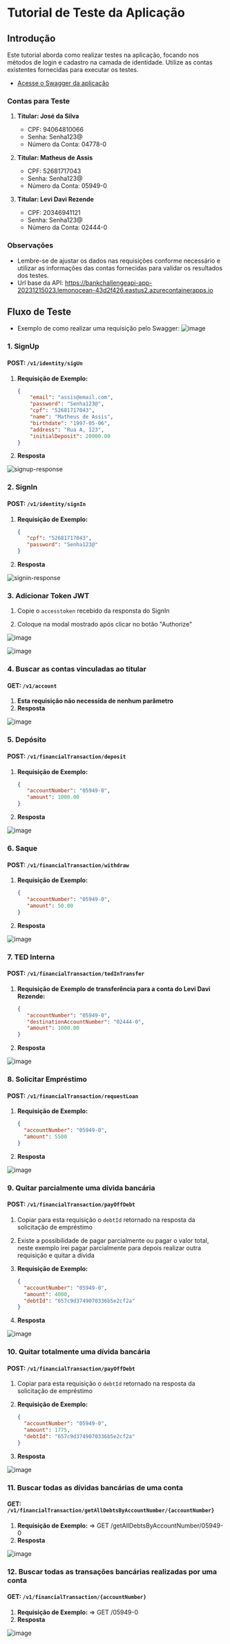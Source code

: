 # Tutorial de Teste da Aplicação

## Introdução
Este tutorial aborda como realizar testes na aplicação, focando nos métodos de login e cadastro na camada de identidade. Utilize as contas existentes fornecidas para executar os testes.
- [Acesse o Swagger da aplicação](https://bankchallengeapi-app-20231215023.lemonocean-43d2f426.eastus2.azurecontainerapps.io/swagger/index.html)

### Contas para Teste
1. **Titular: José da Silva**
   - CPF: 94064810066
   - Senha: Senha123@
   - Número da Conta: 04778-0

2. **Titular: Matheus de Assis**
   - CPF: 52681717043
   - Senha: Senha123@
   - Número da Conta: 05949-0

3. **Titular: Levi Davi Rezende**
   - CPF: 20346941121
   - Senha: Senha123@
   - Número da Conta: 02444-0
  
### Observações
- Lembre-se de ajustar os dados nas requisições conforme necessário e utilizar as informações das contas fornecidas para validar os resultados dos testes.
- Url base da API: https://bankchallengeapi-app-20231215023.lemonocean-43d2f426.eastus2.azurecontainerapps.io

## Fluxo de Teste

- Exemplo de como realizar uma requisição pelo Swagger: 
![image](https://github.com/assis402/BankChallenge/assets/72348081/87f426e0-92c1-4c90-be4f-7f67688658d1)

### 1. SignUp
#### POST: `/v1/identity/sigUn`

1. **Requisição de Exemplo:**
   ```json
   {
       "email": "assis@email.com",
       "password": "Senha123@",
       "cpf": "52681717043",
       "name": "Matheus de Assis",
       "birthdate": "1997-05-06",
       "address": "Rua A, 123",
       "initialDeposit": 20000.00
   }
   ```
2. **Resposta**
   
![signup-response](https://github.com/assis402/BankChallenge/assets/72348081/fcb7c818-0f96-41cd-a619-465cb80d621e)

### 2. SignIn
#### POST: `/v1/identity/signIn`

1. **Requisição de Exemplo:**
   ```json
   {
      "cpf": "52681717043",
      "password": "Senha123@"
   }
   ```

2. **Resposta**

![signin-response](https://github.com/assis402/BankChallenge/assets/72348081/3ed655e5-43a8-47d9-ae2d-dbf0f0a9e6f1)

### 3. Adicionar Token JWT
1. Copie o `accesstoken` recebido da responsta do SignIn
 
2. Coloque na modal mostrado após clicar no botão "Authorize"
   
![image](https://github.com/assis402/BankChallenge/assets/72348081/c910ea68-eeb6-4f37-98b2-31832166126d)

![image](https://github.com/assis402/BankChallenge/assets/72348081/a4ac908c-4b1b-4911-9ff2-1129f6d3de89)


### 4. Buscar as contas vinculadas ao titular
#### GET: `/v1/account`

1. **Esta requisição não necessida de nenhum parâmetro**
2. **Resposta**
   
![image](https://github.com/assis402/BankChallenge/assets/72348081/402b964e-cf35-4d17-a4c4-9af347f7b982)

### 5. Depósito
#### POST: `/v1/financialTransaction/deposit`

1. **Requisição de Exemplo:**
   ```json
   {
      "accountNumber": "05949-0",
      "amount": 1000.00
   }
   ```

2. **Resposta**
   
![image](https://github.com/assis402/BankChallenge/assets/72348081/b3e93acf-296e-40a2-bee0-d6f3c43aa0fe)

### 6. Saque
#### POST: `/v1/financialTransaction/withdraw`

1. **Requisição de Exemplo:**
   ```json
   {
      "accountNumber": "05949-0",
      "amount": 50.00
   }
   ```

2. **Resposta**
   
![image](https://github.com/assis402/BankChallenge/assets/72348081/e7c4ad4c-4d70-4274-929f-52922c388bc4)

### 7. TED Interna
#### POST: `/v1/financialTransaction/tedInTransfer`

1. **Requisição de Exemplo de transferência para a conta do Levi Davi Rezende:** 
   ```json
   {
      "accountNumber": "05949-0",
      "destinationAccountNumber": "02444-0",
      "amount": 1000.00
   }
   ```

2. **Resposta**
   
![image](https://github.com/assis402/BankChallenge/assets/72348081/53ab353e-665a-42cf-b9e0-47607ece3a7d)

### 8. Solicitar Empréstimo
#### POST: `/v1/financialTransaction/requestLoan`

1. **Requisição de Exemplo:** 
   ```json
   {
     "accountNumber": "05949-0",
     "amount": 5500
   }
   ```

2. **Resposta**
   
![image](https://github.com/assis402/BankChallenge/assets/72348081/65144688-97de-4bd9-a457-53b01c547653)

### 9. Quitar parcialmente uma dívida bancária
#### POST: `/v1/financialTransaction/payOffDebt`

1. Copiar para esta requisição o `debtId` retornado na resposta da solicitação de empréstimo
2. Existe a possibilidade de pagar parcialmente ou pagar o valor total, neste exemplo irei pagar parcialmente para depois realizar outra requisição e quitar a dívida
3. **Requisição de Exemplo:** 
   ```json
   {
     "accountNumber": "05949-0",
     "amount": 4000,
     "debtId": "657c9d3749070336b5e2cf2a"
   }
   ```

4. **Resposta**
   
![image](https://github.com/assis402/BankChallenge/assets/72348081/d41dfed3-9657-45dc-8e2a-a7ec4532e29b)

### 10. Quitar totalmente uma dívida bancária
#### POST: `/v1/financialTransaction/payOffDebt`

1. Copiar para esta requisição o `debtId` retornado na resposta da solicitação de empréstimo
2. **Requisição de Exemplo:** 
   ```json
   {
     "accountNumber": "05949-0",
     "amount": 1775,
     "debtId": "657c9d3749070336b5e2cf2a"
   }
   ```

4. **Resposta**
   
![image](https://github.com/assis402/BankChallenge/assets/72348081/bf61b5fe-6fba-41f5-9ac2-2713bc3f83db)

### 11. Buscar todas as dívidas bancárias de uma conta
#### GET: `/v1/financialTransaction/getAllDebtsByAccountNumber/{accountNumber}`

1. **Requisição de Exemplo:** => GET /getAllDebtsByAccountNumber/05949-0
2. **Resposta**
   
![image](https://github.com/assis402/BankChallenge/assets/72348081/240b39bc-ccd9-446c-a835-a21e039823fd)

### 12. Buscar todas as transações bancárias realizadas por uma conta
#### GET: `/v1/financialTransaction/{accountNumber}`

1. **Requisição de Exemplo:** => GET /05949-0
2. **Resposta**
   
![image](https://github.com/assis402/BankChallenge/assets/72348081/1806ad6a-1537-4cbb-8e4b-9bd4ecb5bdcd)
